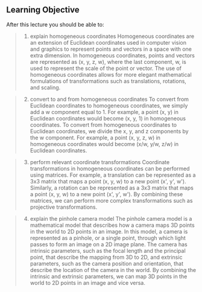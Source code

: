 ## Learning Objective
After this lecture you should be able to:
> 1. explain homogeneous coordinates
> Homogeneous coordinates are an extension of Euclidean coordinates used in computer vision and graphics to represent points and vectors in a space with one extra dimension. In homogeneous coordinates, points and vectors are represented as (x, y, z, w), where the last component, w, is used to represent the scale of the point or vector. The use of homogeneous coordinates allows for more elegant mathematical formulations of transformations such as translations, rotations, and scaling.


> 2. convert to and from homogeneous coordinates
> To convert from Euclidean coordinates to homogeneous coordinates, we simply add a w component equal to 1. For example, a point (x, y) in Euclidean coordinates would become (x, y, 1) in homogeneous coordinates. To convert from homogeneous coordinates to Euclidean coordinates, we divide the x, y, and z components by the w component. For example, a point (x, y, z, w) in homogeneous coordinates would become (x/w, y/w, z/w) in Euclidean coordinates.

> 3. perform relevant coordinate transformations
> Coordinate transformations in homogeneous coordinates can be performed using matrices. For example, a translation can be represented as a 3x3 matrix that maps a point (x, y, w) to a new point (x', y', w'). Similarly, a rotation can be represented as a 3x3 matrix that maps a point (x, y, w) to a new point (x', y', w'). By combining these matrices, we can perform more complex transformations such as projective transformations.

> 4. explain the pinhole camera model
> The pinhole camera model is a mathematical model that describes how a camera maps 3D points in the world to 2D points in an image. In this model, a camera is represented as a pinhole, or a single point, through which light passes to form an image on a 2D image plane. The camera has intrinsic parameters, such as the focal length and the principal point, that describe the mapping from 3D to 2D, and extrinsic parameters, such as the camera position and orientation, that describe the location of the camera in the world. By combining the intrinsic and extrinsic parameters, we can map 3D points in the world to 2D points in an image and vice versa.